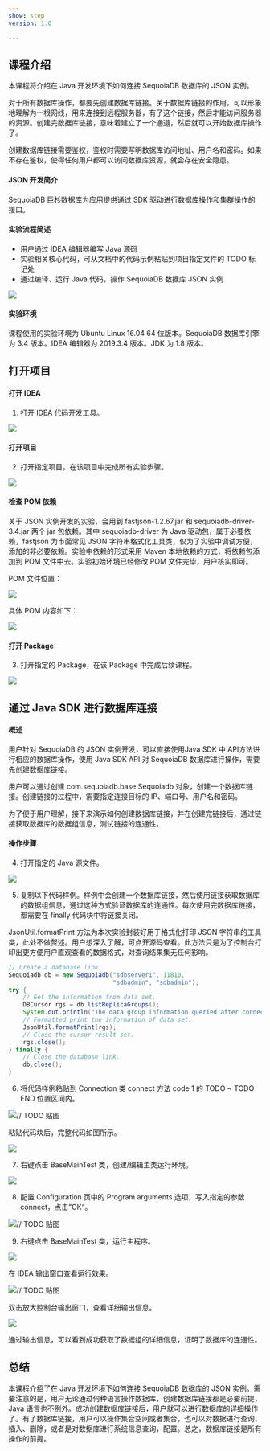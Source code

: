 ```yaml
---
show: step
version: 1.0

---
```


## 课程介绍

本课程将介绍在 Java 开发环境下如何连接 SequoiaDB 数据库的 JSON 实例。

对于所有数据库操作，都要先创建数据库链接。关于数据库链接的作用，可以形象地理解为一根网线，用来连接到远程服务器，有了这个链接，然后才能访问服务器的资源。创建完数据库链接，意味着建立了一个通道，然后就可以开始数据库操作了。

创建数据库链接需要鉴权，鉴权时需要写明数据库访问地址、用户名和密码。如果不存在鉴权，使得任何用户都可以访问数据库资源，就会存在安全隐患。

#### JSON 开发简介

SequoiaDB 巨杉数据库为应用提供通过 SDK 驱动进行数据库操作和集群操作的接口。

#### 实验流程简述

- 用户通过 IDEA 编辑器编写 Java 源码
- 实验相关核心代码，可从文档中的代码示例粘贴到项目指定文件的 TODO 标记处
- 通过编译、运行 Java 代码，操作 SequoiaDB 数据库 JSON 实例

![](https://doc.shiyanlou.com/courses/1736/1207281/7b1731fc121e3b460dcd9841eb0218a6-0)

#### 实验环境

课程使用的实验环境为 Ubuntu Linux 16.04 64 位版本。SequoiaDB 数据库引擎为 3.4 版本。IDEA 编辑器为 2019.3.4 版本。JDK 为 1.8 版本。

## 打开项目

#### 打开 IDEA

1) 打开 IDEA 代码开发工具。

![](https://doc.shiyanlou.com/courses/1736/1207281/06650396616c742995bb63fcf933fac5-0)

#### 打开项目

2) 打开指定项目，在该项目中完成所有实验步骤。

![](https://doc.shiyanlou.com/courses/1736/1207281/8095d7c64db152277b84b80764839a3f-0)

#### 检查 POM 依赖

关于 JSON 实例开发的实验，会用到 fastjson-1.2.67.jar 和 sequoiadb-driver-3.4.jar 两个 jar 包依赖。其中 sequoiadb-driver 为 Java 驱动包，属于必要依赖，fastjson 为市面常见 JSON 字符串格式化工具类，仅为了实验中调试方便，添加的非必要依赖。实验中依赖的形式采用 Maven 本地依赖的方式，将依赖包添加到 POM 文件中去。实验初始环境已经修改 POM 文件完毕，用户核实即可。

POM 文件位置：

![](https://doc.shiyanlou.com/courses/1736/1207281/38206b872b21c20cc7b5d73dacaa5820-0)

具体 POM 内容如下：

![](https://doc.shiyanlou.com/courses/1736/1207281/d90499be09e608cfdf801e7d9e9522a5-0)

#### 打开 Package

3) 打开指定的 Package，在该 Package 中完成后续课程。

![](https://doc.shiyanlou.com/courses/1736/1207281/9da7f0dbe07eb7e7fb0544207438855e-0)

## 通过 Java SDK 进行数据库连接

#### 概述

用户针对 SequoiaDB 的 JSON 实例开发，可以直接使用Java SDK 中 API方法进行相应的数据库操作，使用 Java SDK API 对 SequoiaDB 数据库进行操作，需要先创建数据库链接。

用户可以通过创建 com.sequoiadb.base.Sequoiadb 对象，创建一个数据库链接。创建链接的过程中，需要指定连接目标的 IP、端口号、用户名和密码。

为了便于用户理解，接下来演示如何创建数据库链接，并在创建完链接后，通过链接获取数据库的数据组信息，测试链接的连通性。

#### 操作步骤

4) 打开指定的 Java 源文件。

![](https://doc.shiyanlou.com/courses/1736/1207281/5ae44f6f66f90d16e94455cd4f9b0fb0-0)

5) 复制以下代码样例。样例中会创建一个数据库链接，然后使用链接获取数据库的数据组信息，通过这种方式验证数据库的连通性。每次使用完数据库链接，都需要在 finally 代码块中将链接关闭。

JsonUtil.formatPrint 方法为本次实验封装好用于格式化打印 JSON 字符串的工具类，此处不做赘述。用户想深入了解，可点开源码查看。此方法只是为了控制台打印出更方便用户直观查看的数据格式，对查询结果集无任何影响。

```java
// Create a database link.
Sequoiadb db = new Sequoiadb("sdbserver1", 11810,
                             "sdbadmin", "sdbadmin");
try {
    // Get the information from data set.
    DBCursor rgs = db.listReplicaGroups();
    System.out.println("The data group information queried after connecting to the database is:");
    // Formatted print the information of data set.
    JsonUtil.formatPrint(rgs);
    // Close the cursor result set.
    rgs.close();
} finally {
    // Close the database link.
    db.close();
}
```

6) 将代码样例粘贴到 Connection 类 connect 方法 code 1 的 TODO ~ TODO END 位置区间内。

![// TODO 贴图](https://doc.shiyanlou.com/courses/1736/1207281/9276ed582d6a2800e961cbd91724fc7f-0)

粘贴代码块后，完整代码如图所示。

![](https://doc.shiyanlou.com/courses/1736/1207281/b3788903f77d576fb0ec36119cc14012-0)

7) 右键点击 BaseMainTest 类，创建/编辑主类运行环境。

![](https://doc.shiyanlou.com/courses/1736/1207281/711ca74b3745f643ae3d3c90b7df6912-0)

8) 配置 Configuration 页中的 Program arguments 选项，写入指定的参数 connect，点击”OK“。

![// TODO 贴图](https://doc.shiyanlou.com/courses/1736/1207281/92654200ea5f6c60ba2675e471281325-0) 

9) 右键点击 BaseMainTest 类，运行主程序。

![](https://doc.shiyanlou.com/courses/1736/1207281/3379a6374114e3d5d99f54681797e281-0)

在 IDEA 输出窗口查看运行效果。

![// TODO 贴图](https://doc.shiyanlou.com/courses/1736/1207281/4f5f062cc4adaf1d4fc970936a6ca054-0)

双击放大控制台输出窗口，查看详细输出信息。

![](https://doc.shiyanlou.com/courses/1736/1207281/9cb655d55310e713fcbb089d4763b8bc-0)

通过输出信息，可以看到成功获取了数据组的详细信息，证明了数据库的连通性。

## 总结

本课程介绍了在 Java 开发环境下如何连接 SequoiaDB 数据库的 JSON 实例。需要注意的是，用户无论通过何种语言操作数据库，创建数据库链接都是必要前提，Java 语言也不例外。成功创建数据库链接后，用户就可以进行数据库的详细操作了。有了数据库链接，用户可以操作集合空间或者集合，也可以对数据进行查询、插入、删除，或者是对数据库进行系统信息查询，配置。总之，数据库链接是所有操作的前提。

